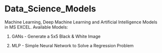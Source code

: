 # Data_Science_Models
Machine Learning, Deep Machine Learning and Artificial Intelligence Models in MS EXCEL. Available Models:

1) GANs - Generate a 5x5 Black & White Image

2) MLP - Simple Neural Network to Solve a Regression Problem
